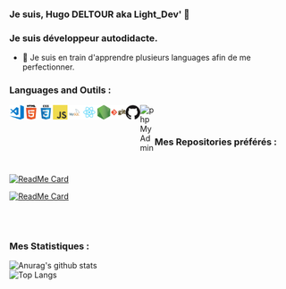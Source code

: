 ### Je suis, Hugo DELTOUR aka Light_Dev' 👋

### Je suis développeur autodidacte.
  - 🌱 Je suis en train d'apprendre plusieurs languages afin de me perfectionner.
### Languages and Outils :
<img align="left" alt="Visual Studio Code" width="26px" src="https://raw.githubusercontent.com/github/explore/80688e429a7d4ef2fca1e82350fe8e3517d3494d/topics/visual-studio-code/visual-studio-code.png" />
<img align="left" alt="HTML5" width="26px" src="https://raw.githubusercontent.com/github/explore/80688e429a7d4ef2fca1e82350fe8e3517d3494d/topics/html/html.png" />
<img align="left" alt="CSS3" width="26px" src="https://raw.githubusercontent.com/github/explore/80688e429a7d4ef2fca1e82350fe8e3517d3494d/topics/css/css.png" />
<img align="left" alt="JavaScript" width="26px" src="https://raw.githubusercontent.com/github/explore/80688e429a7d4ef2fca1e82350fe8e3517d3494d/topics/javascript/javascript.png" />
<img align="left" alt="MySQL" width="26px" src="https://raw.githubusercontent.com/github/explore/80688e429a7d4ef2fca1e82350fe8e3517d3494d/topics/mysql/mysql.png" />
<img align="left" alt="React" width="26px" src="https://raw.githubusercontent.com/github/explore/80688e429a7d4ef2fca1e82350fe8e3517d3494d/topics/react/react.png" />
<img align="left" alt="Node.js" width="26px" src="https://raw.githubusercontent.com/github/explore/80688e429a7d4ef2fca1e82350fe8e3517d3494d/topics/nodejs/nodejs.png" />
<img align="left" alt="Git" width="26px" src="https://raw.githubusercontent.com/github/explore/80688e429a7d4ef2fca1e82350fe8e3517d3494d/topics/git/git.png" />
<img align="left" alt="GitHub" width="26px" src="https://raw.githubusercontent.com/github/explore/78df643247d429f6cc873026c0622819ad797942/topics/github/github.png" />
<img align="left" alt="phpMyAdmin" width="26px" src="https://upload.wikimedia.org/wikipedia/commons/9/95/PhpMyAdmin_logo.png" />

<br>
<br>

### Mes Repositories préférés :

<br>

[![ReadMe Card](https://github-readme-stats.vercel.app/api/pin/?username=LightDevDELTOUR&repo=Deep_Ocean-Bot-Discord&theme=dark)](https://github.com/LightDevDELTOUR/Deep_Ocean-Bot-Discord)

[![ReadMe Card](https://github-readme-stats.vercel.app/api/pin/?username=LightDevDELTOUR&repo=LightDevDELTOUR&theme=dark)](https://github.com/LightDevDELTOUR/LightDevDELTOUR)

<br>
<br>

### Mes Statistiques :

![Anurag's github stats](https://github-readme-stats.vercel.app/api?username=LightDevDELTOUR&theme=dark&show_icons=true)
<br />
![Top Langs](https://github-readme-stats.vercel.app/api/top-langs/?username=LightDevDELTOUR&hide=html&theme=dark)
